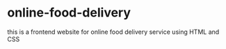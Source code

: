 # online-food-delivery
this is a frontend website for online food delivery service using HTML and CSS
